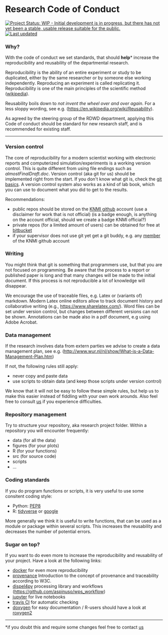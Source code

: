 # Research Code of Conduct

[![Project Status: WIP - Initial development is in progress, but there has not yet been a stable, usable release suitable for the public.](http://www.repostatus.org/badges/latest/wip.svg)](http://www.repostatus.org/#wip)
[![Last updated](https://img.shields.io/badge/Date-2017/02/23-brightgreen.svg)]()

### Why?

With the code of conduct we set standards, that should **help*** increase the 
reproducibility and reusability of the departmental research. 

Reproducibility is the ability of an entire experiment or study to be duplicated,
either by the same researcher or by someone else working independently.
Reproducing an experiment is called replicating it. 
Reproducibility is one of the main principles of the scientific method 
([wikipedia](https://en.wikipedia.org/wiki/Reproducibility)).

Reusability boils down to *not invent the wheel over and over again*. For
a less sloppy wording, see e.g. (https://en.wikipedia.org/wiki/Reusability).

As agreed by the steering group of the RDWD department, applying this Code of
conduct should be standard for new research staff, and is recommended for 
existing staff.


---
### Version control

The core of reproducibility for a modern scientist working with electronic 
reports and computerized simulation/experiments is a working version control.
This is quite different from using file endings such as *almostFinalDraft.doc*.
Version control (aka git for us) should be implemented right from the start.
If you don't know what git is, check the [git basics](https://git-scm.com/videos).
A version control system also works as a kind of lab book, which you can use to
document what you did to get to the results.

Recommendations:

- public repos should be stored on the [KNMI github](https://github.com/KNMI) 
  account (use a disclaimer for work that is not official) (is a badge enough, is anything on the account official, should we create a badge KNMI official?)
- private repos (for a limited amount of users) can be obtained for free at
  [bitbucket](https://bitbucket.org/product)
- if your supervisor does not use git yet get a git buddy, e.g. any 
  [member](https://github.com/orgs/KNMI/people) of the KNMI github account


### Writing

You might think that git is something that programmers use, but that you are not
focused on programming.
Be aware that the process to a report or published paper is long and that many
changes will be made to the initial document.
If this process is not reproducible a lot of knowledge will disappear.

We encourage the use of traceable files, e.g. Latex or (variants of) markdown.
Modern Latex online editors allow to track document history and collaborative
writing (e.g., https://www.sharelatex.com/).
Word files can be set under version control, but changes between different
versions can not be shown. 
Annotations can be made also in a pdf document, e.g using Adobe Acrobat.

### Data management

If the research involves data from extern parties we advise to create a data 
management plan, see e.g. (http://www.wur.nl/nl/show/What-is-a-Data-Management-Plan.htm) 

If not, the following rules still apply:

- never copy and paste data
- use scripts to obtain data (and keep those scripts under version control)

We know that it will not be easy to follow these simple rules, but help us to
make this easier instead of fiddling with your own work arounds. 
Also feel free to consult [us](https://github.com/orgs/KNMI/teams/rrr) if you experience difficulties. 

### Repository management

Try to structure your repository, aka research project folder.
Within a repository you will encounter frequently:

 - data (for all the data)
 - figures (for your plots)
 - R (for your functions)
 - src (for source code)
 - scripts 
 - ...

### Coding standards

If you do program functions or scripts, it is very useful to use some consitent
coding style: 

- Python: [PEP8](https://www.python.org/dev/peps/pep-0008/)
- R: [tidyverse](http://adv-r.had.co.nz/Style.html) or [google](https://google.github.io/styleguide/Rguide.xml)

More generally we think it is useful to write functions, that can be used as a
module or package within several scripts. 
This increases the reusability and decreases the number of potential errors.

### Sugar on top?

If you want to do even more to increase the reproducibility and reusability of 
your project. 
Have a look at the following links:

- [docker](https://www.docker.com/) for even more reproducibility
- [provenance](https://www.w3.org/TR/prov-dm/) Introduction to the concept of provenance and traceability according to W3C.
- [dispel4py](https://github.com/dispel4py/dispel4py) processing library and workflows (https://github.com/aspinuso/wps_workflow)
- [jupyter](https://jupyter.org/) for live notebooks
- [travis CI](https://travis-ci.org/) for automatic checking
- [doxygen](https://en.wikipedia.org/wiki/Doxygen) for easy documentation
  / R-users should have a look at [roxygen2](https://cran.r-project.org/web/packages/roxygen2/index.html) 

***
*if you doubt this and require some changes feel free to contact [us](https://github.com/orgs/KNMI/teams/rrr)
